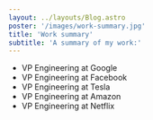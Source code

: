 ```yaml
---
layout: ../layouts/Blog.astro
poster: '/images/work-summary.jpg'
title: 'Work summary'
subtitle: 'A summary of my work:'
---
```


- VP Engineering at Google
- VP Engineering at Facebook
- VP Engineering at Tesla
- VP Engineering at Amazon
- VP Engineering at Netflix

